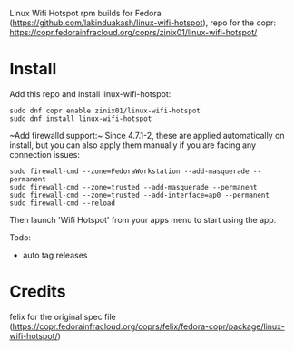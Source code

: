Linux Wifi Hotspot rpm builds for Fedora (https://github.com/lakinduakash/linux-wifi-hotspot), repo for the copr: https://copr.fedorainfracloud.org/coprs/zinix01/linux-wifi-hotspot/

# Install
Add this repo and install linux-wifi-hotspot:
```
sudo dnf copr enable zinix01/linux-wifi-hotspot
sudo dnf install linux-wifi-hotspot
```
~Add firewalld support:~ Since 4.7.1-2, these are applied automatically on install, but you can also apply them manually if you are facing any connection issues:
```
sudo firewall-cmd --zone=FedoraWorkstation --add-masquerade --permanent
sudo firewall-cmd --zone=trusted --add-masquerade --permanent
sudo firewall-cmd --zone=trusted --add-interface=ap0 --permanent
sudo firewall-cmd --reload
```
Then launch 'Wifi Hotspot' from your apps menu to start using the app.

Todo:
- auto tag releases

# Credits
felix for the original spec file (https://copr.fedorainfracloud.org/coprs/felix/fedora-copr/package/linux-wifi-hotspot/)
